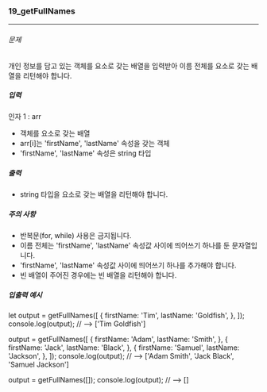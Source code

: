 ### 19_getFullNames

***

###### 문제 

개인 정보를 담고 있는 객체를 요소로 갖는 배열을 입력받아 이름 전체를 요소로 갖는 배열을 리턴해야 합니다.

##### 입력

인자 1 : arr
- 객체를 요소로 갖는 배열
- arr[i]는 'firstName', 'lastName' 속성을 갖는 객체
- 'firstName', 'lastName' 속성은 string 타입

##### 출력

- string 타입을 요소로 갖는 배열을 리턴해야 합니다.

##### 주의 사항

- 반복문(for, while) 사용은 금지됩니다.
- 이름 전체는 'firstName', 'lastName' 속성값 사이에 띄어쓰기 하나를 둔 문자열입니다.
- 'firstName', 'lastName' 속성값 사이에 띄어쓰기 하나를 추가해야 합니다.
- 빈 배열이 주어진 경우에는 빈 배열을 리턴해야 합니다.

##### 입출력 예시

let output = getFullNames([
  {
    firstName: 'Tim',
    lastName: 'Goldfish',
  },
]);
console.log(output); // --> ['Tim Goldfish']

output = getFullNames([
  {
    firstName: 'Adam',
    lastName: 'Smith',
  },
  {
    firstName: 'Jack',
    lastName: 'Black',
  },
  {
    firstName: 'Samuel',
    lastName: 'Jackson',
  },
]);
console.log(output); // --> ['Adam Smith', 'Jack Black', 'Samuel Jackson']

output = getFullNames([]);
console.log(output); // --> []